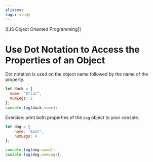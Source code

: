 ```yaml
---
aliases:
tags: study
---
```

[[JS Object Oriented Programming]]
# Use Dot Notation to Access the Properties of an Object
Dot notation is used on the object name followed by the name of the property.

```js
let duck = {
  name: "Aflac",
  numLegs: 2
};
console.log(duck.name);
```

Exercise: print both properties of the `dog` object to your console.

```js
let dog = {
	name: 'Spot',
	numLegs: 4
};

console.log(dog.name);
console.log(dog.numLegs);
```